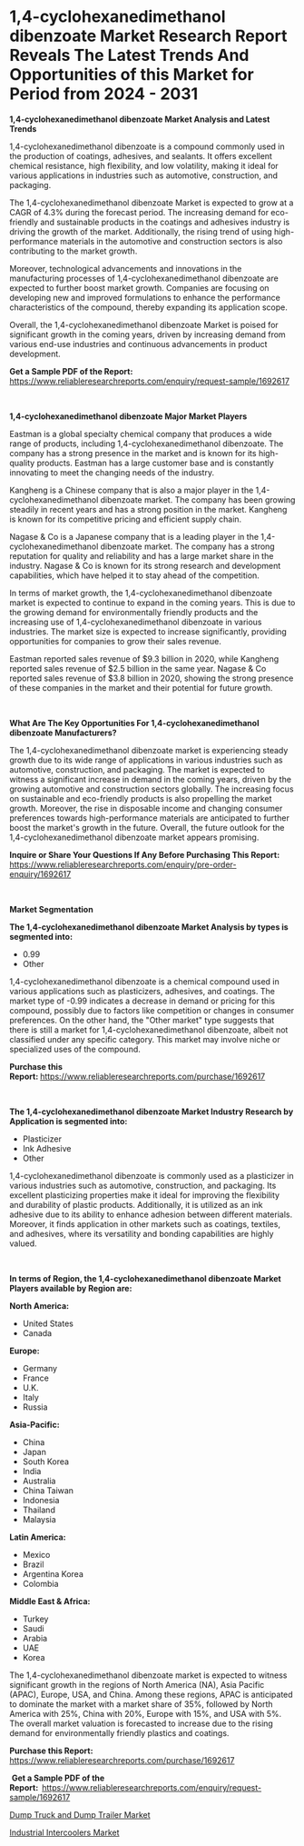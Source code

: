 <p><h1>1,4-cyclohexanedimethanol dibenzoate Market Research Report Reveals The Latest Trends And Opportunities of this Market for Period from 2024 - 2031</h1></p><p><strong>1,4-cyclohexanedimethanol dibenzoate Market Analysis and Latest Trends</strong></p>
<p><p>1,4-cyclohexanedimethanol dibenzoate is a compound commonly used in the production of coatings, adhesives, and sealants. It offers excellent chemical resistance, high flexibility, and low volatility, making it ideal for various applications in industries such as automotive, construction, and packaging.</p><p>The 1,4-cyclohexanedimethanol dibenzoate Market is expected to grow at a CAGR of 4.3% during the forecast period. The increasing demand for eco-friendly and sustainable products in the coatings and adhesives industry is driving the growth of the market. Additionally, the rising trend of using high-performance materials in the automotive and construction sectors is also contributing to the market growth.</p><p>Moreover, technological advancements and innovations in the manufacturing processes of 1,4-cyclohexanedimethanol dibenzoate are expected to further boost market growth. Companies are focusing on developing new and improved formulations to enhance the performance characteristics of the compound, thereby expanding its application scope.</p><p>Overall, the 1,4-cyclohexanedimethanol dibenzoate Market is poised for significant growth in the coming years, driven by increasing demand from various end-use industries and continuous advancements in product development.</p></p>
<p><strong>Get a Sample PDF of the Report:&nbsp;</strong> <a href="https://www.reliableresearchreports.com/enquiry/request-sample/1692617">https://www.reliableresearchreports.com/enquiry/request-sample/1692617</a></p>
<p>&nbsp;</p>
<p><strong>1,4-cyclohexanedimethanol dibenzoate Major Market Players</strong></p>
<p><p>Eastman is a global specialty chemical company that produces a wide range of products, including 1,4-cyclohexanedimethanol dibenzoate. The company has a strong presence in the market and is known for its high-quality products. Eastman has a large customer base and is constantly innovating to meet the changing needs of the industry.</p><p>Kangheng is a Chinese company that is also a major player in the 1,4-cyclohexanedimethanol dibenzoate market. The company has been growing steadily in recent years and has a strong position in the market. Kangheng is known for its competitive pricing and efficient supply chain.</p><p>Nagase & Co is a Japanese company that is a leading player in the 1,4-cyclohexanedimethanol dibenzoate market. The company has a strong reputation for quality and reliability and has a large market share in the industry. Nagase & Co is known for its strong research and development capabilities, which have helped it to stay ahead of the competition.</p><p>In terms of market growth, the 1,4-cyclohexanedimethanol dibenzoate market is expected to continue to expand in the coming years. This is due to the growing demand for environmentally friendly products and the increasing use of 1,4-cyclohexanedimethanol dibenzoate in various industries. The market size is expected to increase significantly, providing opportunities for companies to grow their sales revenue.</p><p>Eastman reported sales revenue of $9.3 billion in 2020, while Kangheng reported sales revenue of $2.5 billion in the same year. Nagase & Co reported sales revenue of $3.8 billion in 2020, showing the strong presence of these companies in the market and their potential for future growth.</p></p>
<p>&nbsp;</p>
<p><strong>What Are The Key Opportunities For 1,4-cyclohexanedimethanol dibenzoate Manufacturers?</strong></p>
<p><p>The 1,4-cyclohexanedimethanol dibenzoate market is experiencing steady growth due to its wide range of applications in various industries such as automotive, construction, and packaging. The market is expected to witness a significant increase in demand in the coming years, driven by the growing automotive and construction sectors globally. The increasing focus on sustainable and eco-friendly products is also propelling the market growth. Moreover, the rise in disposable income and changing consumer preferences towards high-performance materials are anticipated to further boost the market's growth in the future. Overall, the future outlook for the 1,4-cyclohexanedimethanol dibenzoate market appears promising.</p></p>
<p><strong>Inquire or Share Your Questions If Any Before Purchasing This Report:</strong> <a href="https://www.reliableresearchreports.com/enquiry/pre-order-enquiry/1692617">https://www.reliableresearchreports.com/enquiry/pre-order-enquiry/1692617</a></p>
<p>&nbsp;</p>
<p><strong>Market Segmentation</strong></p>
<p><strong>The 1,4-cyclohexanedimethanol dibenzoate Market Analysis by types is segmented into:</strong></p>
<p><ul><li>0.99</li><li>Other</li></ul></p>
<p><p>1,4-cyclohexanedimethanol dibenzoate is a chemical compound used in various applications such as plasticizers, adhesives, and coatings. The market type of -0.99 indicates a decrease in demand or pricing for this compound, possibly due to factors like competition or changes in consumer preferences. On the other hand, the "Other market" type suggests that there is still a market for 1,4-cyclohexanedimethanol dibenzoate, albeit not classified under any specific category. This market may involve niche or specialized uses of the compound.</p></p>
<p><strong>Purchase this Report:&nbsp;</strong><a href="https://www.reliableresearchreports.com/purchase/1692617">https://www.reliableresearchreports.com/purchase/1692617</a></p>
<p>&nbsp;</p>
<p><strong>The 1,4-cyclohexanedimethanol dibenzoate Market Industry Research by Application is segmented into:</strong></p>
<p><ul><li>Plasticizer</li><li>Ink Adhesive</li><li>Other</li></ul></p>
<p><p>1,4-cyclohexanedimethanol dibenzoate is commonly used as a plasticizer in various industries such as automotive, construction, and packaging. Its excellent plasticizing properties make it ideal for improving the flexibility and durability of plastic products. Additionally, it is utilized as an ink adhesive due to its ability to enhance adhesion between different materials. Moreover, it finds application in other markets such as coatings, textiles, and adhesives, where its versatility and bonding capabilities are highly valued.</p></p>
<p>&nbsp;</p>
<p><strong>In terms of Region, the 1,4-cyclohexanedimethanol dibenzoate Market Players available by Region are:</strong></p>
<p>
    <p> <strong> North America: </strong>
        <ul>
            <li>United States</li>
            <li>Canada</li>
        </ul>
        </p> 
    <p> <strong> Europe: </strong>
        <ul>
            <li>Germany</li>
            <li>France</li>
            <li>U.K.</li>
            <li>Italy</li>
            <li>Russia</li>
        </ul>
        </p> 
    <p> <strong> Asia-Pacific: </strong>
        <ul>
            <li>China</li>
            <li>Japan</li>
            <li>South Korea</li>
            <li>India</li>
            <li>Australia</li>
            <li>China Taiwan</li>
            <li>Indonesia</li>
            <li>Thailand</li>
            <li>Malaysia</li>
        </ul>
        </p> 
    <p> <strong> Latin America: </strong>
        <ul>
            <li>Mexico</li>
            <li>Brazil</li>
            <li>Argentina Korea</li>
            <li>Colombia</li>
        </ul>
        </p> 
    <p> <strong> Middle East & Africa: </strong>
        <ul>
            <li>Turkey</li>
            <li>Saudi</li>
            <li>Arabia</li>
            <li>UAE</li>
            <li>Korea</li>
        </ul>
    </p>
    </p>
<p><p>The 1,4-cyclohexanedimethanol dibenzoate market is expected to witness significant growth in the regions of North America (NA), Asia Pacific (APAC), Europe, USA, and China. Among these regions, APAC is anticipated to dominate the market with a market share of 35%, followed by North America with 25%, China with 20%, Europe with 15%, and USA with 5%. The overall market valuation is forecasted to increase due to the rising demand for environmentally friendly plastics and coatings.</p></p>
<p><strong>Purchase this Report: </strong><a href="https://www.reliableresearchreports.com/purchase/1692617">https://www.reliableresearchreports.com/purchase/1692617</a></p>
<p>&nbsp;<strong>Get a Sample PDF of the Report:&nbsp;&nbsp;</strong><a href="https://www.reliableresearchreports.com/enquiry/request-sample/1692617">https://www.reliableresearchreports.com/enquiry/request-sample/1692617</a></p>
<p><strong></strong></p>
<p><p><a href="https://issuu.com/reportprime-2/docs/dump-truck-and-dump-trailer-market-size-2030.pptx">Dump Truck and Dump Trailer Market</a></p><p><a href="https://issuu.com/reportprime-2/docs/industrial-intercoolers-market-size-2030.pptx">Industrial Intercoolers Market</a></p></p>